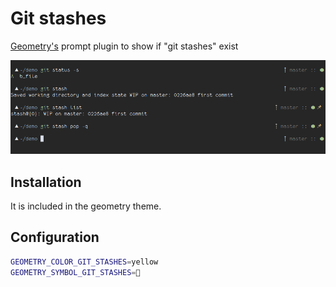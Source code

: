 # Git stashes
[Geometry's](https://github.com/geometry-zsh/geometry) prompt plugin to show if "git stashes" exist

![](screenshot.png)

## Installation

It is included in the geometry theme.

## Configuration

```sh
GEOMETRY_COLOR_GIT_STASHES=yellow
GEOMETRY_SYMBOL_GIT_STASHES=📌
```
